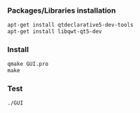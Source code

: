 ### Packages/Libraries installation
```diff 
apt-get install qtdeclarative5-dev-tools
apt-get install libqwt-qt5-dev
```

### Install 
```diff 
qmake GUI.pro 
make 
```

### Test
```diff 
./GUI
```
